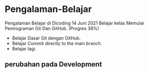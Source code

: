 # Pengalaman-Belajar
Pengalaman Belajar di Dicoding
14 Juni 2021
Belajar kelas Memulai Pemrograman Git Dan GitHub. (Progres 38%)
* Belajar Dasar Git dengan GitHub.
* Belajar Commit directly to the main branch.
* Belajar lagi.

## perubahan pada Development
